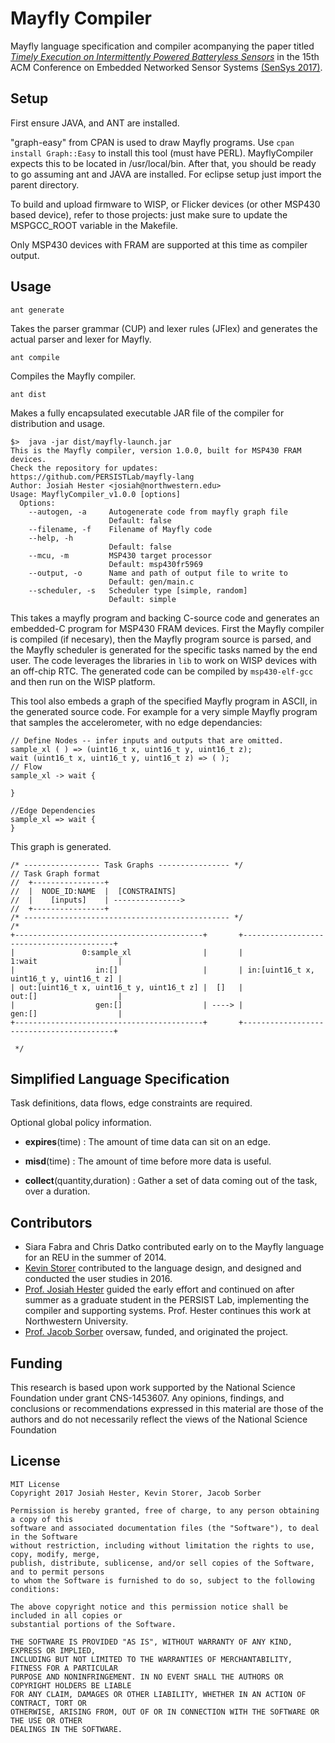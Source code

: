 Mayfly Compiler
======

Mayfly language specification and compiler acompanying the paper titled [*Timely Execution on Intermittently Powered Batteryless Sensors*](http://josiahhester.com/cv/files/mayflysensys2017.pdf) in the 15th ACM Conference on Embedded Networked Sensor Systems [(SenSys 2017)](http://sensys.acm.org/2017/).

## Setup
First ensure JAVA, and ANT are installed.

"graph-easy" from CPAN is used to draw Mayfly programs. Use `cpan install Graph::Easy` to install this tool (must have PERL). MayflyCompiler expects this to be located in /usr/local/bin.
After that, you should be ready to go assuming ant and JAVA are installed. For eclipse setup just import the parent directory.

To build and upload firmware to WISP, or Flicker devices (or other MSP430 based device), refer to those projects: just make sure to update the MSPGCC_ROOT variable in the Makefile.

Only MSP430 devices with FRAM are supported at this time as compiler output.

## Usage

`ant generate`

Takes the parser grammar (CUP) and lexer rules (JFlex) and generates the actual parser and lexer for Mayfly.

`ant compile`

Compiles the Mayfly compiler.

`ant dist`

Makes a fully encapsulated executable JAR file of the compiler for distribution and usage.

	$>	java -jar dist/mayfly-launch.jar
	This is the Mayfly compiler, version 1.0.0, built for MSP430 FRAM devices.
	Check the repository for updates: https://github.com/PERSISTLab/mayfly-lang
	Author: Josiah Hester <josiah@northwestern.edu>
	Usage: MayflyCompiler_v1.0.0 [options]
	  Options:
	    --autogen, -a     Autogenerate code from mayfly graph file
	                      Default: false
	    --filename, -f    Filename of Mayfly code
	    --help, -h
	                      Default: false
	    --mcu, -m         MSP430 target processor
	                      Default: msp430fr5969
	    --output, -o      Name and path of output file to write to
	                      Default: gen/main.c
	    --scheduler, -s   Scheduler type [simple, random]
	                      Default: simple


This takes a mayfly program and backing C-source code and generates an embedded-C program for MSP430 FRAM devices. First the Mayfly compiler is compiled (if necesary), then the Mayfly program source is parsed, and the Mayfly scheduler is generated for the specific tasks named by the end user. The code leverages the libraries in `lib` to work on WISP devices with an off-chip RTC. The generated code can be compiled by `msp430-elf-gcc` and then run on the WISP platform.

This tool also embeds a graph of the specified Mayfly program in ASCII, in the generated source code. For example for a very simple Mayfly program that samples the accelerometer, with no edge dependancies:

	// Define Nodes -- infer inputs and outputs that are omitted.
	sample_xl ( ) => (uint16_t x, uint16_t y, uint16_t z);
	wait (uint16_t x, uint16_t y, uint16_t z) => ( );
	// Flow
	sample_xl -> wait {
		
	}
	
	//Edge Dependencies
	sample_xl => wait {
	}

This graph is generated.

	/* ----------------- Task Graphs ---------------- */
	// Task Graph format
	//	+----------------+
	//	|  NODE_ID:NAME  |  [CONSTRAINTS]
	//	|    [inputs]    | --------------->
	//	+----------------+
	/* ---------------------------------------------- */
	/*
	+------------------------------------------+       +-----------------------------------------+
	|               0:sample_xl                |       |                 1:wait                  |
	|                  in:[]                   |       | in:[uint16_t x, uint16_t y, uint16_t z] |
	| out:[uint16_t x, uint16_t y, uint16_t z] |  []   |                 out:[]                  |
	|                  gen:[]                  | ----> |                 gen:[]                  |
	+------------------------------------------+       +-----------------------------------------+
	
	 */

## Simplified Language Specification
Task definitions, data flows, edge constraints are required. 

Optional global policy information. 

- **expires**(time) : The amount of time data can sit on an edge.

- **misd**(time) : The amount of time before more data is useful.

- **collect**(quantity,duration) : Gather a set of data coming out of the task, over a duration.


## Contributors

- Siara Fabra and Chris Datko contributed early on to the Mayfly language for an REU in the summer of 2014.
- [Kevin Storer](https://kevinstorer.com/) contributed to the language design, and designed and conducted the user studies in 2016.
- [Prof. Josiah Hester](http://josiahhester.com/cv/) guided the early effort and continued on after summer as a graduate student in the PERSIST Lab, implementing the compiler and supporting systems. Prof. Hester continues this work at Northwestern University.
- [Prof. Jacob Sorber](https://people.cs.clemson.edu/~jsorber/) oversaw, funded, and originated the project.

## Funding 

This research is based upon work supported by the National Science Foundation under grant CNS-1453607. Any opinions, findings, and conclusions or recommendations expressed in this material are those of the authors and do not necessarily reflect the views of the National Science Foundation

## License

	MIT License
	Copyright 2017 Josiah Hester, Kevin Storer, Jacob Sorber

	Permission is hereby granted, free of charge, to any person obtaining a copy of this 
	software and associated documentation files (the "Software"), to deal in the Software 
	without restriction, including without limitation the rights to use, copy, modify, merge, 
	publish, distribute, sublicense, and/or sell copies of the Software, and to permit persons 
	to whom the Software is furnished to do so, subject to the following conditions:

	The above copyright notice and this permission notice shall be included in all copies or 
	substantial portions of the Software.

	THE SOFTWARE IS PROVIDED "AS IS", WITHOUT WARRANTY OF ANY KIND, EXPRESS OR IMPLIED, 
	INCLUDING BUT NOT LIMITED TO THE WARRANTIES OF MERCHANTABILITY, FITNESS FOR A PARTICULAR 
	PURPOSE AND NONINFRINGEMENT. IN NO EVENT SHALL THE AUTHORS OR COPYRIGHT HOLDERS BE LIABLE 
	FOR ANY CLAIM, DAMAGES OR OTHER LIABILITY, WHETHER IN AN ACTION OF CONTRACT, TORT OR 
	OTHERWISE, ARISING FROM, OUT OF OR IN CONNECTION WITH THE SOFTWARE OR THE USE OR OTHER 
	DEALINGS IN THE SOFTWARE.